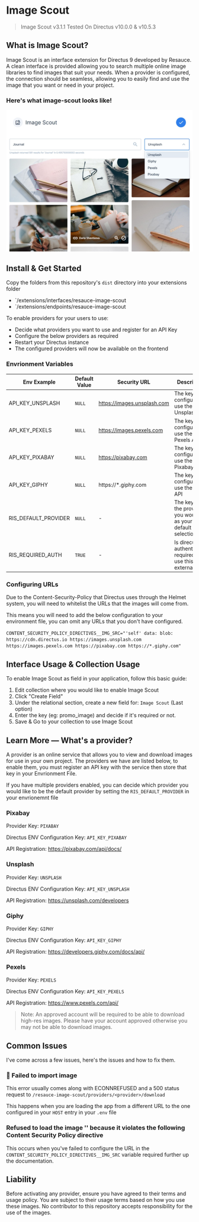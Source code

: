 # Image Scout

> Image Scout v3.1.1 Tested On Directus v10.0.0 & v10.5.3

## What is Image Scout?

Image Scout is an interface extension for Directus 9 developed by Resauce. A clean interface is provided allowing you to search multiple online image libraries to find images that suit your needs. When a provider is configured, the connection should be seamless, allowing you to easily find and use the image that you want or need in your project.

### Here's what image-scout looks like!

![Picture of the interface](./docs/interface.jpg)

## Install & Get Started

Copy the folders from this repository's `dist` directory into your extensions folder
- `/extensions/interfaces/resauce-image-scout
- `/extensions/endpoints/resauce-image-scout

To enable providers for your users to use:
- Decide what providers you want to use and register for an API Key
- Configure the below providers as required
- Restart your Directus instance
- The configured providers will now be available on the frontend

### Envrionment Variables

| Env Example | Default Value | Security URL | Description |
| ----------- | ------------- | ----- | ----------- |
| API_KEY_UNSPLASH | `NULL` | https://images.unsplash.com | The key you configured to use the Unsplash API |
| API_KEY_PEXELS   | `NULL` | https://images.pexels.com | The key you configured to use the Pexels API |
| API_KEY_PIXABAY  | `NULL` | https://pixabay.com | The key you configured to use the Pixabay API |
| API_KEY_GIPHY    | `NULL` | https://*.giphy.com | The key you configured to use the Giphy API |
| RIS_DEFAULT_PROVIDER | `NULL` | - | The key of the provider you would like as your default selection |
| RIS_REQUIRED_AUTH | `TRUE` | - | Is direcus authentication required to use this API externally? |

### Configuring URLs

Due to the Content-Security-Policy that Directus uses through the Helmet system, you will need to whitelist the URLs that the images will come from.

This means you will need to add the below configuration to your environment file, you can omit any URLs that you don't have configured.

`CONTENT_SECURITY_POLICY_DIRECTIVES__IMG_SRC="'self' data: blob: https://cdn.directus.io https://images.unsplash.com https://images.pexels.com https://pixabay.com https://*.giphy.com"`

## Interface Usage & Collection Usage

To enable Image Scout as field in your application, follow this basic guide:

1. Edit collection where you would like to enable Image Scout
2. Click "Create Field"
3. Under the relational section, create a new field for: `Image Scout` (Last option)
4. Enter the key (eg: promo_image) and decide if it's required or not.
5. Save & Go to your collection to use Image Scout

## Learn More — What's a provider?

A provider is an online service that allows you to view and download images for use in your own project. The providers we have are listed below, to enable them, you must register an API key with the service then store that key in your Envrionment File.

If you have multiple providers enabled, you can decide which provider you would like to be the default provider by setting the `RIS_DEFAULT_PROVIDER` in your envrionemnt file

### Pixabay

Provider Key: `PIXABAY`

Directus ENV Configuration Key: `API_KEY_PIXABAY`

API Registration: https://pixabay.com/api/docs/


### Unsplash

Provider Key: `UNSPLASH`

Directus ENV Configuration Key: `API_KEY_UNSPLASH`

API Registration: https://unsplash.com/developers


### Giphy

Provider Key: `GIPHY`

Directus ENV Configuration Key: `API_KEY_GIPHY`

API Registration: https://developers.giphy.com/docs/api/

### Pexels

Provider Key: `PEXELS`

Directus ENV Configuration Key: `API_KEY_PEXELS`

API Registration: https://www.pexels.com/api/

> Note: An approved account will be required to be able to download high-res images. Please have your account approved otherwise you may not be able to download images.

## Common Issues

I've come across a few issues, here's the issues and how to fix them.

### 🎨 Failed to import image

This error usually comes along with ECONNREFUSED and a 500 status request to `/resauce-image-scout/providers/<provider>/download`

This happens when you are loading the app from a different URL to the one configured in your `HOST` entry in your `.env` file

### Refused to load the image '<URL>' because it violates the following Content Security Policy directive

This occurs when you've failed to configure the URL in the `CONTENT_SECURITY_POLICY_DIRECTIVES__IMG_SRC` variable required further up the documentation.

## Liability

Before activating any provider, ensure you have agreed to their terms and usage policy. You are subject to their usage terms based on how you use these images. No contributor to this repository accepts responsibility for the use of the images.
